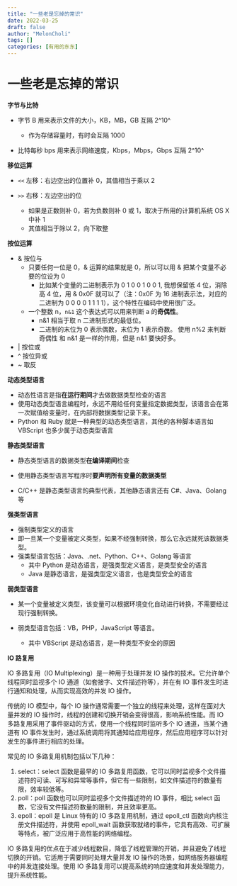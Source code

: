 ```yaml
---
title: "一些老是忘掉的常识"
date: 2022-03-25
draft: false
author: "MelonCholi"
tags: []
categories: [有用的东东]
---
```


# 一些老是忘掉的常识

**字节与比特**

- 字节 B 用来表示文件的大小，KB，MB，GB 互隔 2^10^
    - 作为存储容量时，有时会互隔 1000

- 比特每秒 bps 用来表示网络速度，Kbps，Mbps，Gbps 互隔 2^10^

**移位运算**

- `<<` 左移：右边空出的位置补 0，其值相当于乘以 2

- `>>` 右移：左边空出的位
    - 如果是正数则补 0，若为负数则补 0 或 1，取决于所用的计算机系统 OS X 中补 1
    - 其值相当于除以 2，向下取整

**按位运算**

- & 按位与
    - 只要任何一位是 0，& 运算的结果就是 0，所以可以用 & 把某个变量不必要的位设为 0
        - 比如某个变量的二进制表示为 0 1 0 0 1 0 0 1, 我想保留低 4 位，消除高 4 位，用 & 0x0F 就可以了（注：0x0F 为 16 进制表示法，对应的二进制为 0 0 0 0 1 1 1 1），这个特性在编码中使用很广泛。
    - 一个整数 n，`n&1` 这个表达式可以用来判断 a 的**奇偶性**。 
        - n&1 相当于取 n 二进制形式的最低位。
        - 二进制的末位为 0 表示偶数，末位为 1 表示奇数。 使用 n%2 来判断奇偶性 和 n&1 是一样的作用，但是 n&1 要快好多。
- | 按位或
- ^ 按位异或
- ~ 取反

**动态类型语言**

- 动态性语言是指**在运行期间**才去做数据类型检查的语言
- 使用动态类型语言编程时，永远不用给任何变量指定数据类型，该语言会在第一次赋值给变量时，在内部将数据类型记录下来。
- Python 和 Ruby 就是一种典型的动态类型语言，其他的各种脚本语言如 VBScript 也多少属于动态类型语言

**静态类型语言**

- 静态类型语言的数据类型**在编译期间**检查

- 使用静态类型语言写程序时**要声明所有变量的数据类型**
- C/C++ 是静态类型语言的典型代表，其他静态语言还有 C#、Java、Golang 等

**强类型语言**

- 强制类型定义的语言
- 即一旦某一个变量被定义类型，如果不经强制转换，那么它永远就死该数据类型。
- 强类型语言包括：Java、.net、Python、C++、Golang 等语言
    - 其中 Python 是动态语言，是强类型定义语言，是类型安全的语言
    - Java 是静态语言，是强类型定义语言，也是类型安全的语言

**弱类型语言**

- 某一个变量被定义类型，该变量可以根据环境变化自动进行转换，不需要经过现行强制转换。

- 弱类型语言包括：VB，PHP，JavaScript 等语言。
    - 其中 VBScript 是动态语言，是一种类型不安全的原因

**IO 路复用**

IO 多路复用（IO Multiplexing）是一种用于处理并发 IO 操作的技术。它允许单个线程同时监视多个 IO 通道（如套接字、文件描述符等），并在有 IO 事件发生时进行通知和处理，从而实现高效的并发 IO 操作。

传统的 IO 模型中，每个 IO 操作通常需要一个独立的线程来处理，这样在面对大量并发的 IO 操作时，线程的创建和切换开销会变得很高，影响系统性能。而 IO 多路复用采用了事件驱动的方式，使用一个线程同时监听多个 IO 通道，当某个通道有 IO 事件发生时，通过系统调用将其通知给应用程序，然后应用程序可以针对发生的事件进行相应的处理。

常见的 IO 多路复用机制包括以下几种：

1. select：select 函数是最早的 IO 多路复用函数，它可以同时监视多个文件描述符的可读、可写和异常等事件，但它有一些限制，如文件描述符的数量有限，效率较低等。
2. poll：poll 函数也可以同时监视多个文件描述符的 IO 事件，相比 select 函数，它没有文件描述符数量的限制，并且效率更高。
3. epoll：epoll 是 Linux 特有的 IO 多路复用机制，通过 epoll_ctl 函数向内核注册文件描述符，并使用 epoll_wait 函数获取就绪的事件，它具有高效、可扩展等特点，被广泛应用于高性能的网络编程。

IO 多路复用的优点在于减少线程数目，降低了线程管理的开销，并且避免了线程切换的开销。它适用于需要同时处理大量并发 IO 操作的场景，如网络服务器编程中的并发连接处理。使用 IO 多路复用可以提高系统的响应速度和并发处理能力，提升系统性能。